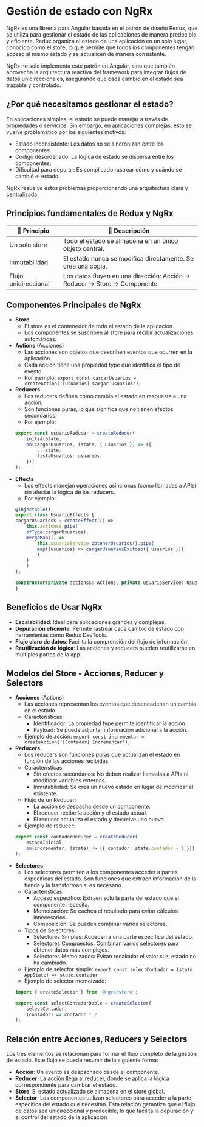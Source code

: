 # Gestión de estado con NgRx
NgRx es una librería para Angular basada en el patrón de diseño Redux, que se utiliza para gestionar el estado de las aplicaciones de manera predecible y eficiente. Redux organiza el estado de una aplicación en un solo lugar, conocido como el store, lo que permite que todos los componentes tengan acceso al mismo estado y se actualicen de manera consistente.

NgRx no solo implementa este patrón en Angular, sino que también aprovecha la arquitectura reactiva del framework para integrar flujos de datos unidireccionales, asegurando que cada cambio en el estado sea trazable y controlado.

## ¿Por qué necesitamos gestionar el estado?
En aplicaciones simples, el estado se puede manejar a través de propiedades o servicios. Sin embargo, en aplicaciones complejas, esto se vuelve problemático por los siguientes motivos:
- Estado inconsistente: Los datos no se sincronizan entre los componentes.
- Código desordenado: La lógica de estado se dispersa entre los componentes.
- Dificultad para depurar: Es complicado rastrear cómo y cuándo se cambió el estado.

NgRx resuelve estos problemas proporcionando una arquitectura clara y centralizada.

## Principios fundamentales de Redux y NgRx

| 📐 **Principio**          | 📖 **Descripción**                                                                 |
|---------------------------|------------------------------------------------------------------------------------|
| Un solo store             | Todo el estado se almacena en un único objeto central.                            |
| Inmutabilidad             | El estado nunca se modifica directamente. Se crea una copia.                      |
| Flujo unidireccional      | Los datos fluyen en una dirección: Acción → Reducer → Store → Componente.        |

## Componentes Principales de NgRx
- **Store**: 
    - El store es el contenedor de todo el estado de la aplicación. 
    - Los componentes se suscriben al store para recibir actualizaciones automáticas.
- **Actions** (Acciones)
    - Las acciones son objetos que describen eventos que ocurren en la aplicación. 
    - Cada acción tiene una propiedad type que identifica el tipo de evento. 
    - Por ejemplo: `export const cargarUsuarios = createAction('[Usuarios] Cargar Usuarios');`
- **Reducers**
    - Los reducers definen cómo cambia el estado en respuesta a una acción. 
    - Son funciones puras, lo que significa que no tienen efectos secundarios. 
    - Por ejemplo:
    ```ts
    export const usuarioReducer = createReducer(
        initialState,
        on(cargarUsuarios, (state, { usuarios }) => ({
            ...state,
            listaUsuarios: usuarios,
        }))
    );
    ```
- **Effects**
    - Los effects manejan operaciones asíncronas (como llamadas a APIs) sin afectar la lógica de los reducers. 
    - Por ejemplo:
    ```ts
    @Injectable()
    export class UsuarioEffects {
    cargarUsuarios$ = createEffect(() =>
        this.actions$.pipe(
        ofType(cargarUsuarios),
        mergeMap(() =>
            this.usuarioService.obtenerUsuarios().pipe(
            map((usuarios) => cargarUsuariosExitoso({ usuarios }))
            )
        )
        )
    );

    constructor(private actions$: Actions, private usuarioService: UsuarioService) {}
    }
    ```

## Beneficios de Usar NgRx
- **Escalabilidad**: Ideal para aplicaciones grandes y complejas.
- **Depuración eficiente**: Permite rastrear cada cambio de estado con herramientas como Redux DevTools.
- **Flujo claro de datos**: Facilita la comprensión del flujo de información.
- **Reutilización de lógica**: Las acciones y reducers pueden reutilizarse en múltiples partes de la app.

## Modelos del Store - Acciones, Reducer y Selectors
- **Acciones** (Actions)
    - Las acciones representan los eventos que desencadenan un cambio en el estado.
    - Características:
        - Identificador: La propiedad type permite identificar la acción.
        - Payload: Se puede adjuntar información adicional a la acción.
    - Ejemplo de acción: `export const incrementar = createAction('[Contador] Incrementar');`
- **Reducers**
    - Los reducers son funciones puras que actualizan el estado en función de las acciones recibidas.
    - Características:
        - Sin efectos secundarios: No deben realizar llamadas a APIs ni modificar variables externas.
        - Inmutabilidad: Se crea un nuevo estado en lugar de modificar el existente.
    - Flujo de un Reducer:
        - La acción se despacha desde un componente.
        - El reducer recibe la acción y el estado actual.
        - El reducer actualiza el estado y devuelve uno nuevo.
    - Ejemplo de reducer:
    ```ts
    export const contadorReducer = createReducer(
        estadoInicial,
        on(incrementar, (state) => ({ contador: state.contador + 1 }))
    );
    ```
- **Selectores**
    - Los selectores permiten a los componentes acceder a partes específicas del estado. Son funciones que extraen información de la tienda y la transforman si es necesario.
    - Características:
        - Acceso específico: Extraen solo la parte del estado que el componente necesita.
        - Memoización: Se cachea el resultado para evitar cálculos innecesarios.
        - Composición: Se pueden combinar varios selectores.
    - Tipos de Selectores:
        - Selectores Simples: Acceden a una parte específica del estado.
        - Selectores Compuestos: Combinan varios selectores para obtener datos más complejos.
        - Selectores Memoizados: Evitan recalcular el valor si el estado no ha cambiado.
    - Ejemplo de selector simple: `export const selectContador = (state: AppState) => state.contador`
    - Ejemplo de selector memoizado:
    ```ts
    import { createSelector } from '@ngrx/store';

    export const selectContadorDoble = createSelector(
        selectContador,
        (contador) => contador * 2
    );
    ```

## Relación entre Acciones, Reducers y Selectors
Los tres elementos se relacionan para formar el flujo completo de la gestión de estado. Este flujo se puede resumir de la siguiente forma:
- **Acción**: Un evento es despachado desde el componente.
- **Reducer**: La acción llega al reducer, donde se aplica la lógica correspondiente para cambiar el estado.
- **Store**: El estado actualizado se almacena en el store global.
- **Selector**: Los componentes utilizan selectores para acceder a la parte específica del estado que necesitan. 
Esta relación garantiza que el flujo de datos sea unidireccional y predecible, lo que facilita la depuración y el control del estado de la aplicación